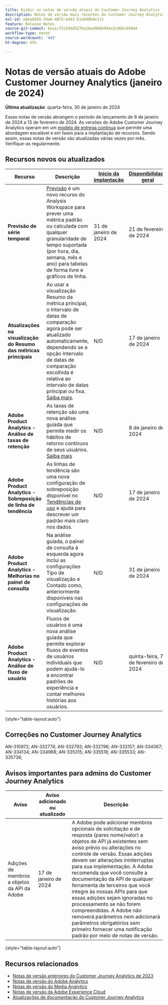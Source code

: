 ```yaml
---
title: Exibir as notas de versão atuais do Customer Journey Analytics
description: Notas de versão mais recentes do Customer Journey Analytics
exl-id: e8eab856-34e0-4875-b441-b1e680b9e111
feature: Release Notes
source-git-commit: 6ea1cf5c59dd527ba1bed966b994a3c966c899d4
workflow-type: tm+mt
source-wordcount: '445'
ht-degree: 65%

---
```


# Notas de versão atuais do Adobe Customer Journey Analytics (janeiro de 2024)

**Última atualização**: quarta-feira, 30 de janeiro de 2024

Essas notas de versão abrangem o período de lançamento de 8 de janeiro de 2024 a 13 de fevereiro de 2024. As versões do Adobe Customer Journey Analytics operam em um [modelo de entrega contínua](releases.md) que permite uma abordagem escalável e em fases para a implantação de recursos. Sendo assim, essas notas de versão são atualizadas várias vezes por mês. Verifique-as regularmente.

## Recursos novos ou atualizados

| Recurso | Descrição | [Início da implantação](releases.md) | [Disponibilidade geral](releases.md) |
| ----------- | ---------- | ------- | ---- |
| **Previsão de série temporal** | [Previsão](../analysis-workspace/c-forecast/forecasting.md) é um novo recurso do Analysis Workspace para prever uma métrica padrão ou calculada com qualquer granularidade de tempo suportada (por hora, dia, semana, mês e ano) para tabelas de forma livre e gráficos de linha. | 31 de janeiro de 2024 | 21 de fevereiro de 2024 |
| **Atualizações na visualização do Resumo das métricas principais** | Ao usar a visualização Resumo da métrica principal, o Intervalo de datas de comparação agora pode ser atualizado automaticamente, dependendo se a opção Intervalo de datas de comparação escolhida é relativa ao intervalo de datas principal ou fixa. [Saiba mais](/help/analysis-workspace/visualizations/key-metric.md). | N/D | 17 de janeiro de 2024 |
| **Adobe Product Analytics - Análise de taxas de retenção** | As taxas de retenção são uma nova análise guiada que permite medir os hábitos de retorno contínuos de seus usuários. [Saiba mais](../guided-analysis/types/retention-rates.md) | N/D | 8 de janeiro de 2024 |
| **Adobe Product Analytics - Sobreposição de linha de tendência** | As linhas de tendência são uma nova configuração de sobreposição disponível no [Tendências de uso](/help/guided-analysis/types/usage.md) e ajuda para descrever um padrão mais claro nos dados. | N/D | 17 de janeiro de 2024 |
| **Adobe Product Analytics - Melhorias no painel de consulta** | Na análise guiada, o painel de consulta à esquerda agora inclui as configurações Tipo de visualização e Contado como, anteriormente disponíveis nas configurações de visualização. | N/D | 31 de janeiro de 2024 |
| **Adobe Product Analytics - Análise de fluxo de usuário** | Fluxos de usuários é uma nova análise guiada que permite explorar fluxos de eventos de usuários individuais que podem ajudá-lo a encontrar padrões de experiência e contar melhores histórias aos usuários. | N/D | quinta-feira, 7 de fevereiro de 2024 |

{style="table-layout:auto"}

## Correções no Customer Journey Analytics

AN-310972; AN-332774; AN-332793; AN-332796; AN-333157; AN-334067; AN-334134; AN-334968; AN-335315; AN-335518; AN-335533; AN-335736;

## Avisos importantes para admins do Customer Journey Analytics

| Aviso | Aviso adicionado ou atualizado | Descrição |
| --- | --- | --- |
| Adições de membros a objetos da API da Adobe | 17 de janeiro de 2024 | A Adobe pode adicionar membros opcionais de solicitação e de resposta (pares nome/valor) a objetos de API já existentes sem aviso prévio ou alterações no controle de versão. Essas adições devem ser alterações ininterruptas para sua implementação. A Adobe recomenda que você consulte a documentação da API de qualquer ferramenta de terceiros que você integre às nossas APIs para que essas adições sejam ignoradas no processamento se não forem compreendidas. A Adobe não removerá parâmetros nem adicionará parâmetros obrigatórios sem primeiro fornecer uma notificação padrão por meio de notas de versão. |

{style="table-layout:auto"}

## Recursos relacionados

* [Notas de versão anteriores do Customer Journey Analytics de 2023](/help/release-notes/2023.md)
* [Notas de versão do Adobe Analytics](https://experienceleague.adobe.com/docs/analytics/release-notes/latest.html?lang=pt-BR)
* [Notas de versão do Media Analytics](https://experienceleague.adobe.com/docs/media-analytics/using/additional-resources/release-notes.html?lang=pt-BR)
* [Notas de versão da Adobe Experience Cloud](https://experienceleague.adobe.com/docs/release-notes/experience-cloud/current.html?lang=pt-BR)
* [Atualizações de documentação do Customer Journey Analytics](/help/release-notes/doc-changes.md)
